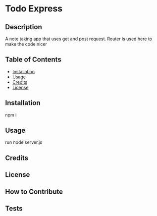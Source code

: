 # Todo Express

## Description
A note taking app that uses get and post request.  Router is used here to make the code nicer

## Table of Contents 

- [Installation](#installation)
- [Usage](#usage)
- [Credits](#credits)
- [License](#license)

## Installation
npm i

## Usage
run node server.js

## Credits

## License

## How to Contribute

## Tests
